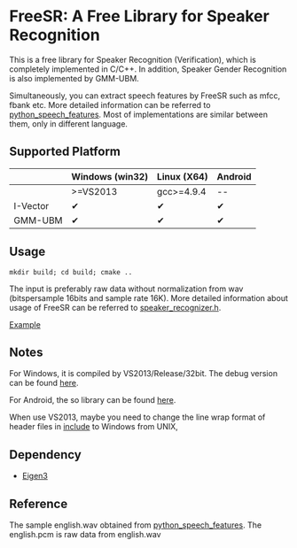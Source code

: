 # FreeSR: A Free Library for Speaker Recognition
This is a free library for Speaker Recognition (Verification), which is completely implemented in C/C++. In addition, Speaker Gender Recognition is also implemented by GMM-UBM.

Simultaneously, you can extract speech features by FreeSR such as mfcc, fbank etc. More detailed information can be referred to [python_speech_features](https://github.com/jameslyons/python_speech_features). Most of implementations are similar between them, only in different language.

## Supported Platform

|                | Windows (win32) | Linux (X64) | Android      |
|----------------|-----------------|-------------|--------------|
|                | >=VS2013        | gcc>=4.9.4  |  --          |
|   I-Vector     | &#10004;        | &#10004;    |  &#10004;    |
|   GMM-UBM      | &#10004;        | &#10004;    |  &#10004;    |


## Usage
```
mkdir build; cd build; cmake ..
```
The input is preferably raw data without normalization from wav (bitspersample 16bits and sample rate 16K).
More detailed information about usage of FreeSR can be referred to [speaker_recognizer.h](/include/speaker_recognizer.h).

[Example](/example/)

## Notes
For Windows, it is compiled by VS2013/Release/32bit. The debug version can be found [here](https://share.weiyun.com/5prBEuQ).

For Android, the so library can be found [here](https://share.weiyun.com/5O9BdLP).

When use VS2013, maybe you need to change the line wrap format of header files in [include](/include/) to Windows from UNIX,


## Dependency
+ [Eigen3](http://eigen.tuxfamily.org/index.php?title=Main_Page)


## Reference
The sample english.wav obtained from [python_speech_features](https://github.com/jameslyons/python_speech_features).
The english.pcm is raw data from english.wav

